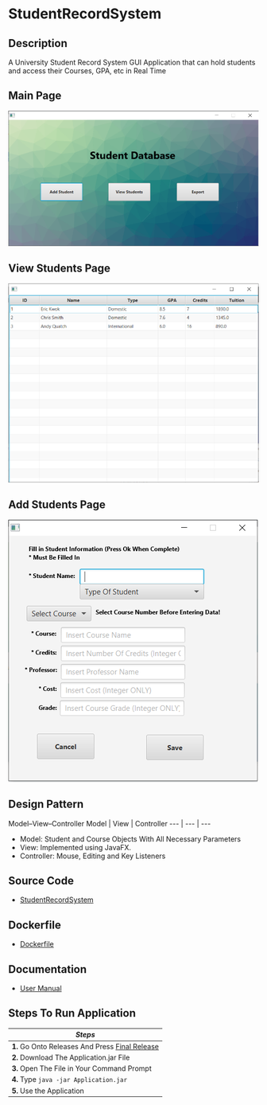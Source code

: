# StudentRecordSystem

## Description
A University Student Record System GUI Application that can hold students and access their Courses, GPA, etc in Real Time
## Main Page
![Image description](https://github.com/erick576/StudentRecordSystem/blob/master/Images/Application.PNG)

## View Students Page
![Image description](https://github.com/erick576/StudentRecordSystem/blob/master/Images/ShowStudents.PNG)

## Add Students Page
![Image description](https://github.com/erick576/StudentRecordSystem/blob/master/Images/AddStudent.PNG)

## Design Pattern

Model–View–Controller
Model | View | Controller
--- | --- | ---

* Model: Student and Course Objects With All Necessary Parameters
* View: Implemented using JavaFX.
* Controller: Mouse, Editing and Key Listeners

## Source Code
- [StudentRecordSystem](https://github.com/erick576/StudentRecordSystem/tree/master/StudentRecordSystem/src)

## Dockerfile
- [Dockerfile](https://github.com/erick576/StudentRecordSystem/blob/master/Dockerfile)

## Documentation
* [User Manual](https://github.com/erick576/StudentRecordSystem/tree/master/Documentation)

## Steps To Run Application
| *Steps* |
|----|
|**1.** Go Onto Releases And Press [Final Release](https://github.com/erick576/StudentRecordSystem/releases/tag/vF)|
|**2.** Download The Application.jar File|
|**3.** Open The File in Your Command Prompt|
|**4.** Type ```java -jar Application.jar```|
|**5.** Use the Application|

